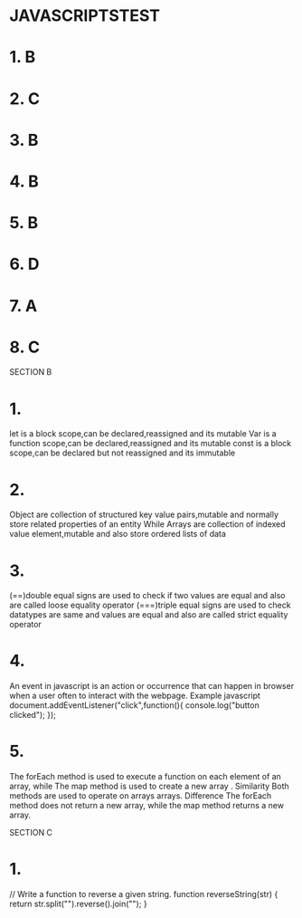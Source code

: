 # JAVASCRIPTSTEST
# 1. B
# 2. C
# 3. B
# 4. B
# 5. B
# 6. D
# 7. A
# 8. C



SECTION B
# 1. 
let is a block scope,can be declared,reassigned and its mutable
Var is a function scope,can be declared,reassigned and its mutable
const is a block scope,can be declared but not reassigned and its immutable

# 2. 
Object are collection of structured key value pairs,mutable and normally store related properties of an entity
                                  While
Arrays are collection of indexed value element,mutable and also store ordered lists of data

# 3.
(==)double equal signs are used to check if two values are equal and also are called loose equality operator
(===)triple equal signs are used to check datatypes are same and values are equal and also are called strict equality operator

# 4.
An event in javascript is an action or occurrence that can happen in browser when a user often to interact with the webpage.
Example
javascript
document.addEventListener("click",function(){
    console.log("button clicked");
    });

# 5.
The forEach method is used to execute a function on each element of an array, 
                            while 
The map method is used to create a new array .
         Similarity
Both methods are used to operate on arrays arrays.
         Difference
The forEach method does not return a new array, while the map method returns a new array.


SECTION C
# 1.
// Write a function to reverse a given string.
function reverseString(str) {
    return str.split("").reverse().join("");
    }
















